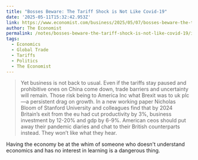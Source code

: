 ```yaml
---
title: "Bosses Beware: The Tariff Shock is Not Like Covid-19"
date: '2025-05-11T15:32:42.953Z'
link: https://www.economist.com/business/2025/05/07/bosses-beware-the-tariff-shock-is-not-like-covid-19?giftId=ac9f7a8d-08a9-4432-950c-6f655e00d238&utm_campaign=gifted_article
author: The Economist
permalink: /notes/bosses-beware-the-tariff-shock-is-not-like-covid-19/index.html
tags:
  - Economics
  - Global Trade
  - Tariffs
  - Politics
  - The Economist
---
```

> Yet business is not back to usual. Even if the tariffs stay paused and prohibitive ones on China come down, trade barriers and uncertainty will remain. Those risk being to America Inc what Brexit was to uk plc—a persistent drag on growth. In a new working paper Nicholas Bloom of Stanford University and colleagues find that by 2024 Britain’s exit from the eu had cut productivity by 3%, business investment by 12-20% and gdp by 6-9%. American ceos should put away their pandemic diaries and chat to their British counterparts instead. They won’t like what they hear.

Having the economy be at the whim of someone who doesn't understand economics and has no interest in learning is a dangerous thing.